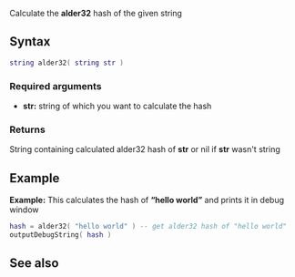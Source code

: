 Calculate the **alder32** hash of the given string

Syntax
------

``` lua
string alder32( string str )
```

### Required arguments

-   **str:** string of which you want to calculate the hash

### Returns

String containing calculated alder32 hash of **str** or nil if **str** wasn't string

Example
-------

**Example:** This calculates the hash of **“hello world”** and prints it in debug window

``` lua
hash = alder32( "hello world" ) -- get alder32 hash of "hello world"
outputDebugString( hash )
```

See also
--------
